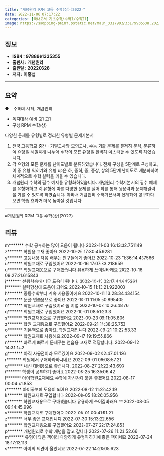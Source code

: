 ```yaml
---
title: "개념원리 RPM 고등 수학(상)(2022)"
date: 2022-11-06 07:17:22
categories: [국내도서 기초수학/수학I/수학II]
image: https://shopping-phinf.pstatic.net/main_3317993/33179935638.20221019140325.jpg
---
```


## **정보**

- **ISBN : 9788961335355**
- **출판사 : 개념원리**
- **출판일 : 20220628**
- **저자 : 이홍섭**

------



## **요약**



● - 수학의 시작, 개념원리
- 독자대상  예비 고1  고1
- 구성  RPM 수학(상)

다양한 문제를 유형별로 정리한 유형별 문제기본서
  1. 전국 고등학교 중간ㆍ기말고사와 모의고사, 수능 기출 문제를 철저히 분석, 분류하여 유형을 세밀하게 나누어 수학의 모든 유형을 완벽히 마스터할 수 있도록 하였습니다. 
  2. 각 유형의 모든 문제를 난이도별로 분류하였습니다. 전체 구성을 5단계로 구성하고, 이 중 유형 익히기와 유형 up은 하, 중하, 중, 중상, 상의 5단계 난이도로 세분화하여 체계적으로 수학 실력을 키울 수 있습니다.
  3. 개념원리 수학의 필수 예제를 유형화하였습니다. 개념원리 수학기본서의 필수 예제를 유형화하고 각 유형에 따른 다양한 문제를 실어 이를 통해 응용력과 문제해결력을 기를 수 있도록 하였습니다. 따라서 개념원리 수학기본서와 연계하여 공부하다 보면 학습 효과가 더욱 높아질 것입니다.



------

#개념원리 RPM 고등 수학(상)(2022)


## **리뷰** 

  m******* 수학 공부하는 많이 도움이 됩니다 2022-11-03 16:13:32.751149 <br/>  z******* 학원용 교재 좋아요  2022-10-26 17:30:45.9281 <br/>  y******* 고등내용 처음 배우는 친구들에게 좋아요 2022-10-23 11:36:14.437566 <br/>  u******* 학원교재로 구입했어요 2022-10-16 17:07:33.218659 <br/>  u******* 학원교재용으로 구매했습니다 
유용하게 쓰이길바래요 
 2022-10-16 09:27:21.615843 <br/>  j******* 선행학습에 너무 도움이 됩니다. 2022-10-15 22:17:44.645261 <br/>  l******* 실력향상에 도움이 되어요 2022-10-15 11:13:21.922003 <br/>  h******* 중등수학부터 계속 사용중이에요 2022-10-11 13:28:34.434154 <br/>  o******* 문풀 연습용으로 좋아요 2022-10-11 11:05:50.895405 <br/>  n******* 학원교재로 구입했어요 좀 어렵 2022-10-02 10:26:48.76 <br/>  q******* 학원교재로 구입했어요 2022-10-01 08:51:23.3 <br/>  s******* 학원교재용으로 구입했어요 2022-09-23 09:11:05.806 <br/>  z******* 학원 교재용으로 구입했어요 2022-09-21 14:38:25.753 <br/>  o******* 기본책으로 좋아요. 학원교재입니다 2022-09-21 10:22:53.33 <br/>  c******* 학원교제로 사용해요 2022-09-17 19:19:55.866 <br/>  n******* 빠르게 빠르게 문제푸는 연습용 교재로 적당합니다. 2022-09-12 14:31:14.2 <br/>  g******* 아직 사용전이라 모르겠어요 2022-09-02 02:47:01.126 <br/>  r******* 학원에서  구매하라하시네요 2022-09-01 09:08:57.21 <br/>  q******* 내신 대비용으로 좋습니다. 2022-08-27 21:22:43.693 <br/>  i******* 학생이 공부하기 좋아요 2022-08-25 16:35:06.42 <br/>  l******* 아이학원교재예요
수학에 자신감이 붙음 좋겠어요 2022-08-17 00:04:41.853 <br/>  r******* 아이공부에 도움이 되어요 2022-08-12 11:22:42.19 <br/>  k******* 학원교재로 구입합니다 2022-08-05 18:26:05.956 <br/>  s******* 학원교재용으로 구매했습니다 
유용하게 쓰이길바래요 ^^ 2022-08-05 09:14:45.996 <br/>  x******* 학원교재로 구매했어요 2022-08-01 00:41:51.21 <br/>  z******* 너무 좋은 교재입니다 2022-07-30 15:13:22.656 <br/>  a******* 학원교재용으로 구입했어요 2022-07-27 22:17:24.853 <br/>  p******* 개념원리로 수학 개념을 잡고 갑니다 2022-07-26 11:23:52.66 <br/>  m******* 유형이 많은 책이라 다양하게 유형익히기에 좋은 책이네요 2022-07-24 18:17:13.113 <br/>  s******* 아이의 의견이 옳았네요 2022-07-22 14:28:05.623 <br/>